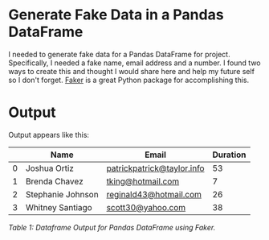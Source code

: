 # Generate Fake Data in a Pandas DataFrame
I needed to generate fake data for a Pandas DataFrame for project. Specifically, I needed a fake name, email address and a number. I found two ways to create this and thought I would share here and help my future self so I don't forget. [Faker](https://github.com/joke2k/faker) is a great Python package for accomplishing this. 

# Output
Output appears like this:

|   |       Name        |           Email            | Duration |
|---|-------------------|----------------------------|----------|
| 0 | Joshua Ortiz      | patrickpatrick@taylor.info |       53 |
| 1 | Brenda Chavez     | tking@hotmail.com          |        7 |
| 2 | Stephanie Johnson | reginald43@hotmail.com     |       26 |
| 3 | Whitney Santiago  | scott30@yahoo.com          |       38 |
*Table 1: Dataframe Output for Pandas DataFrame using Faker.*

